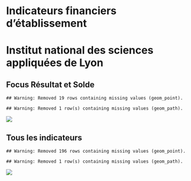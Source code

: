 Indicateurs financiers d’établissement
================

# Institut national des sciences appliquées de Lyon

## Focus Résultat et Solde

    ## Warning: Removed 19 rows containing missing values (geom_point).

    ## Warning: Removed 1 row(s) containing missing values (geom_path).

![](institut_national_des_sciences_appliquées_de_lyon_files/figure-gfm/etab.focus-1.png)<!-- -->

## Tous les indicateurs

    ## Warning: Removed 196 rows containing missing values (geom_point).

    ## Warning: Removed 1 row(s) containing missing values (geom_path).

![](institut_national_des_sciences_appliquées_de_lyon_files/figure-gfm/etab-1.png)<!-- -->
